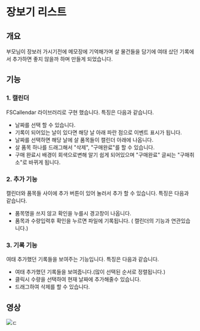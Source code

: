 # 장보기 리스트
## 개요
부모님이 장보러 가시기전에 메모장에 기억해가며 살 물건들을 담기에 
여태 샀던 기록에서 추가하면 좋지 않을까 하며 만들게 되었습니다.

## 기능
### 1. 캘린더
FSCallendar 라이브러리로 구현 했습니다. 특징은 다음과 같습니다.
- 날짜를 선택 할 수 있습니다.
- 기록이 되어있는 날이 있다면 해당 날 아래 파란 점으로 이벤트 표시가 됩니다.
- 날짜를 선택하면 해당 날에 살 품목들이 캘린더 아래에 나옵니다.
- 살 품목 하나를 드래그해서 "삭제", "구매완료"를 할 수 있습니다.
- 구매 완료시 배경이 회색으로변해 알기 쉽게 되어있으며 "구매완료" 글씨는 "구매취소"로 바뀌게 됩니다.

### 2. 추가 기능
캘린더와 품목들 사이에 추가 버튼이 있어 눌러서 추가 할 수 있습니다. 특징은 다음과 같습니다.
- 품목명을 쓰지 않고 확인을 누를시 경고창이 나옵니다.
- 품목과 수량입력후 확인을 누르면 파일에 기록됩니다. ( 캘린더의 기능과 연관있습니다.)

### 3. 기록 기능
여태 추가했던 기록들을 보여주는 기능입니다. 특징은 다음과 같습니다.
- 여태 추가했던 기록들을 보여줍니다.(많이 선택된 순서로 정렬됩니다.)
- 클릭시 수량을 선택하여 현재 날짜에 추가해줄수 있습니다.
- 드래그하여 삭제를 할 수 있습니다.
## 영상
![ㄷ](Market.gif)
